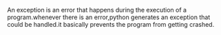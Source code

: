 An exception is an error that happens during the execution of a program.whenever there is an error,python generates an exception that could be handled.it basically prevents the program from getting crashed.
